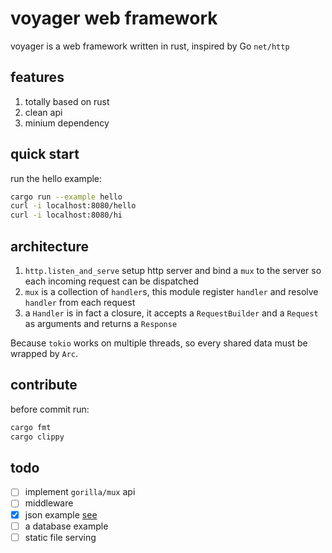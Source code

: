 # voyager web framework

voyager is a web framework written in rust, inspired by Go `net/http`

## features

1. totally based on rust
2. clean api
3. minium dependency

## quick start

run the hello example:

```sh
cargo run --example hello
curl -i localhost:8080/hello
curl -i localhost:8080/hi
```

## architecture

1. `http.listen_and_serve` setup http server and bind a `mux` to the server so each incoming request can be dispatched
2. `mux` is a collection of `handler`s, this module register `handler` and resolve `handler` from each request
3. a `Handler` is in fact a closure, it accepts a `RequestBuilder` and a `Request` as arguments and returns a `Response`

Because `tokio` works on multiple threads, so every shared data must be wrapped by `Arc`.

## contribute

before commit run:

```sh
cargo fmt
cargo clippy
```

## todo

- [ ] implement `gorilla/mux` api
- [ ] middleware
- [x] json example [see](./examples/json.rs)
- [ ] a database example
- [ ] static file serving
